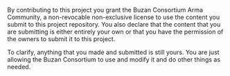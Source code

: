 By contributing to this project you grant the Buzan Consortium Arma Community,
a non-revocable non-exclusive license to use the content you submit to this project repository.
You also declare that the content that you are submitting is either entirely your own or that
you have the permission of the owners to submit it to this project.

To clarify, anything that you made and submitted is still yours. You are just allowing the Buzan Consortium
to use and modify it and do other things as needed.
